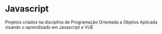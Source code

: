 # Javascript
Projetos criados na disciplina de Programação Orientada a Objetos Aplicada visando o aprendizado em Javascript e VUE
